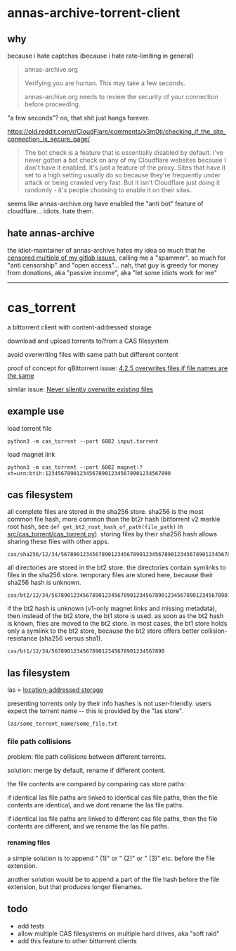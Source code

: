 # annas-archive-torrent-client



## why

because i hate captchas (because i hate rate-limiting in general)

> annas-archive.org
>
> Verifying you are human. This may take a few seconds.
>
> annas-archive.org needs to review the security of your connection before proceeding.

"a few seconds"? no, that shit just hangs forever.

https://old.reddit.com/r/CloudFlare/comments/x3m0ti/checking_if_the_site_connection_is_secure_page/

> The bot check is a feature that is essentially disabled by default. I've never gotten a bot check on any of my Cloudflare websites because I don't have it enabled. It's just a feature of the proxy. Sites that have it set to a high setting usually do so because they're frequently under attack or being crawled very fast. But it isn't Cloudflare just doing it randomly - it's people choosing to enable it on their sites.

seems like annas-archive.org have enabled the "anti bot" feature of cloudflare... idiots. hate them.



## hate annas-archive

the idiot-maintainer of annas-archive hates my idea so much that he
[censored multiple of my gitlab issues](http://it7otdanqu7ktntxzm427cba6i53w6wlanlh23v5i3siqmos47pzhvyd.onion/milahu/hate-maintainers/src/branch/main/hate-annas-archive),
calling me a "spammer".
so much for "anti censorship" and "open access"...
nah, that guy is greedy for money from donations,
aka "passive income", aka "let some idiots work for me"



---



# cas_torrent

a bittorrent client with content-addressed storage

download and upload torrents to/from a CAS filesystem

avoid overwriting files with same path but different content

proof of concept for qBittorrent issue: [4.2.5 overwrites files if file names are the same](https://github.com/qbittorrent/qBittorrent/issues/12842)

similar issue: [Never silently overwrite existing files](https://github.com/qbittorrent/qBittorrent/issues/127)

## example use

load torrent file

```
python3 -m cas_torrent --port 6882 input.torrent
```

load magnet link

```
python3 -m cas_torrent --port 6882 magnet:?xt=urn:btih:1234567890123456789012345678901234567890
```

## cas filesystem

all complete files are stored in the sha256 store.
sha256 is the most common file hash,
more common than the bt2r hash (bittorrent v2 merkle root hash, see `def get_bt2_root_hash_of_path(file_path)` in [src/cas_torrent/cas_torrent.py](src/cas_torrent/cas_torrent.py)).
storing files by their sha256 hash allows sharing these files with other apps.

```
cas/sha256/12/34/567890123456789012345678901234567890123456789012345678901234
```

all directories are stored in the bt2 store.
the directories contain symlinks to files in the sha256 store.
temporary files are stored here, because their sha256 hash is unknown.

```
cas/bt2/12/34/567890123456789012345678901234567890123456789012345678901234
```

if the bt2 hash is unknown (v1-only magnet links and missing metadata),
then instead of the bt2 store, the bt1 store is used.
as soon as the bt2 hash is known, files are moved to the bt2 store.
in most cases, the bt1 store holds only a symlink to the bt2 store,
because the bt2 store offers better collision-resistance (sha256 versus sha1).

```
cas/bt1/12/34/567890123456789012345678901234567890
```

## las filesystem

las = [location-addressed storage](https://en.wikipedia.org/wiki/Content-addressable_storage)

presenting torrents only by their info hashes is not user-friendly.
users expect the torrent name -- this is provided by the "las store".

```
las/some_torrent_name/some_file.txt
```

### file path collisions

problem: file path collisions between different torrents.

solution: merge by default, rename if different content.

the file contents are compared by comparing cas store paths:

if identical las file paths are linked to identical cas file paths,
then the file contents are identical, and we dont rename the las file paths.

if identical las file paths are linked to different cas file paths,
then the file contents are different, and we rename the las file paths.

#### renaming files

a simple solution is to append " (1)" or " (2)" or " (3)" etc. before the file extension.

another solution would be to append a part of the file hash before the file extension,
but that produces longer filenames.

## todo

- add tests
- allow multiple CAS filesystems on multiple hard drives, aka "soft raid"
- add this feature to other bittorrent clients
